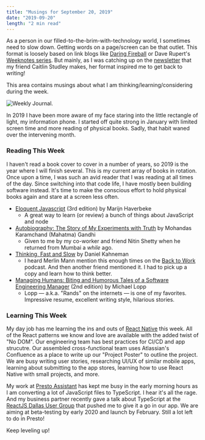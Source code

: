 ```yaml
---
title: "Musings for September 20, 2019"
date: "2019-09-20"
length: "2 min read"
---
```


As a person in our filled-to-the-brim-with-technology world, I sometimes need to slow down. Getting words on a page/screen can be that outlet. This format is loosely based on link blogs like [Daring Fireball](https://daringfireball.net) or Dave Rupert's [Weeknotes series](https://daverupert.com/2018/12/rss-digest-no1/). But mainly, as I was catching up on the [newsletter](https://caitlinstudley.campayn.com/web_version/view/3d682138ac9d20f54f38e9d4007ee19e0e549354baf044812f78068ba4f1500c/Stakmail/205936/58430448/448362111) that my friend Caitlin Studley makes, her format inspired me to get back to writing!

This area contains musings about what I am thinking/learning/considering during the week.

![Weekly Journal.](./moleskine-1.png)

In 2019 I have been more aware of my face staring into the little rectangle of light, my information phone. I started off quite strong in January with limited screen time and more reading of physical books. Sadly, that habit waned over the intervening month.

### Reading This Week

I haven't read a book cover to cover in a number of years, so 2019 is the year where I will finish several. This is my current array of books in rotation. Once upon a time, I was such an avid reader that I was reading at all times of the day. Since switching into that code life, I have mostly been building software instead. It's time to make the conscious effort to hold physical books again and stare at a screen less often.

- [Eloquent Javascript](https://eloquentjavascript.net/) (3rd edition) by Marijn Haverbeke
  - A great way to learn (or review) a bunch of things about JavaScript and node
- [Autobiography: The Story of My Experiments with Truth](http://www.columbia.edu/itc/mealac/pritchett/00litlinks/gandhi/) by Mohandas Karamchand (Mahatma) Gandhi
  - Given to me by my co-worker and friend Nitin Shetty when he returned from Mumbai a _while_ ago.
- [Thinking, Fast and Slow](https://www.barnesandnoble.com/w/thinking-fast-and-slow-daniel-kahneman/1100169801#/) by Daniel Kahneman
  - I heard Merlin Mann mention this enough times on the [Back to Work](http://5by5.tv/b2w) podcast. And then another friend mentioned it. I had to pick up a copy and learn how to think better.
- [Managing Humans: Biting and Humorous Tales of a Software Engineering Manager](https://managinghumans.com/pitch.html) (2nd edition) by Michael Lopp
  - Lopp — a.k.a. "Rands" on the internets — is one of my favorites. Impressive resume, excellent writing style, hilarious stories.

### Learning This Week

My day job has me learning the ins and outs of [React Native](https://facebook.github.io/react-native/) this week. All of the React patterns we know and love are available with the added twist of "No DOM". Our engineering team has best practices for CI/CD and app strucutre. Our assembled cross-functional team uses Atlassian's Confluence as a place to write up our "Project Poster" to outline the project. We are busy writing user stories, researching UI/UX of similar mobile apps, learning about submitting to the app stores, learning how to use React Native with small projects, and more.

My work at [Presto Assistant](https://www.presto-assistant.com/) has kept me busy in the early morning hours as I am converting a lot of JavaScript files to TypeScript. I hear it's all the rage. And my business partner recently gave a talk about TypeScript at the [ReactJS Dallas User Group](https://www.meetup.com/ReactJSDallas/events/pbbdwnyzmbnb/) that pushed me to give it a go in our app. We are aiming at beta-testing by early 2020 and launch by February. Still a lot left to do in Presto!

Keep leveling up!
